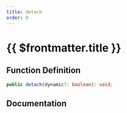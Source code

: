 ```yaml
---
title: detach
order: 0
---
```


# {{ $frontmatter.title }}

## Function Definition

```ts
public detach(dynamic?: boolean): void;
```

## Documentation

<!--@include: ./parts/detach.md-->
